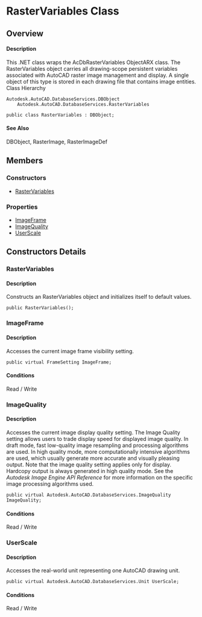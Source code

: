 # RasterVariables Class

## Overview

#### Description
This .NET class wraps the AcDbRasterVariables ObjectARX class. 
The RasterVariables object carries all drawing-scope persistent variables associated with AutoCAD raster image management and display. A single object of this type is stored in each drawing file that contains image entities.
Class Hierarchy
```text
Autodesk.AutoCAD.DatabaseServices.DBObject
    Autodesk.AutoCAD.DatabaseServices.RasterVariables
```

```text
public class RasterVariables : DBObject;
```

#### See Also
DBObject, RasterImage, RasterImageDef

## Members

### Constructors

- [RasterVariables](#rastervariables)

### Properties

- [ImageFrame](#imageframe)
- [ImageQuality](#imagequality)
- [UserScale](#userscale)


## Constructors Details

### RasterVariables

#### Description
Constructs an RasterVariables object and initializes itself to default values.
```text
public RasterVariables();
```

### ImageFrame

#### Description
Accesses the current image frame visibility setting.
```text
public virtual FrameSetting ImageFrame;
```

#### Conditions
Read / Write
### ImageQuality

#### Description
Accesses the current image display quality setting. The Image Quality setting allows users to trade display speed for displayed image quality. In draft mode, fast low-quality image resampling and processing algorithms are used. In high quality mode, more computationally intensive algorithms are used, which usually generate more accurate and visually pleasing output. 
Note that the image quality setting applies only for display. Hardcopy output is always generated in high quality mode. 
See the _Autodesk Image Engine API Reference_ for more information on the specific image processing algorithms used.
```text
public virtual Autodesk.AutoCAD.DatabaseServices.ImageQuality ImageQuality;
```

#### Conditions
Read / Write
### UserScale

#### Description
Accesses the real-world unit representing one AutoCAD drawing unit.
```text
public virtual Autodesk.AutoCAD.DatabaseServices.Unit UserScale;
```

#### Conditions
Read / Write